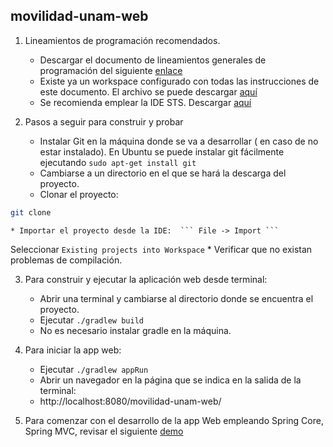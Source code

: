 ## movilidad-unam-web
1. Lineamientos de programación recomendados.
	* Descargar el documento de lineamientos generales de programación del siguiente
  [enlace](https://drive.google.com/open?id=1mkrT1ZZFNAUtTvskoIefzD2eNjpiZPXG)
	* Existe ya un workspace configurado con todas las instrucciones de este
  documento.  El archivo se puede descargar [aquí](https://drive.google.com/open?id=1mdqOa7Brr0uU-txOTFyCVUUjlHVDTZPR)
	* Se recomienda emplear la IDE STS. Descargar [aquí](https://spring.io/tools/sts/all)
  
2. Pasos a seguir para construir y probar
	* Instalar Git en la máquina donde se va a desarrollar ( en caso de no estar instalado).  En Ubuntu se puede instalar git fácilmente ejecutando  ```sudo apt-get install git``` 
	* Cambiarse a un directorio en el que se hará la descarga del proyecto.
	* Clonar el proyecto:
``` bash
git clone  
```
	* Importar el proyecto desde la IDE:  ``` File -> Import ```
   Seleccionar  ```Existing projects into Workspace```
	* Verificar que no existan problemas de compilación.

3. Para construir y ejecutar la aplicación web desde terminal:
	* Abrir una terminal y cambiarse al directorio donde se encuentra el proyecto.
	* Ejecutar  ```./gradlew build```
	* No es necesario instalar gradle en la máquina.

4. Para iniciar la app web:
	* Ejecutar   ```./gradlew appRun```
	* Abrir un navegador en la página que se indica en la salida de la terminal:
	* http://localhost:8080/movilidad-unam-web/

5. Para comenzar con el desarrollo de la app Web empleando Spring Core, Spring MVC, revisar el siguiente [demo](https://github.com/jorgerdc/spring/tree/master/spring-jquery-web)




  


<!--stackedit_data:
eyJoaXN0b3J5IjpbMTM3NzAwOTE5OCw5NzAwNzgzNTEsMjI1MD
k1Nzk1LDEzMDUyODQ0NV19
-->